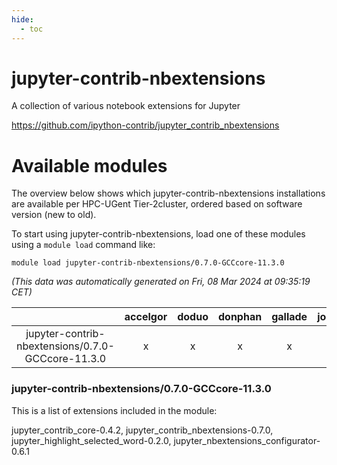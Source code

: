 ```yaml
---
hide:
  - toc
---
```


jupyter-contrib-nbextensions
============================


A collection of various notebook extensions for Jupyter

https://github.com/ipython-contrib/jupyter_contrib_nbextensions
# Available modules


The overview below shows which jupyter-contrib-nbextensions installations are available per HPC-UGent Tier-2cluster, ordered based on software version (new to old).

To start using jupyter-contrib-nbextensions, load one of these modules using a `module load` command like:

```shell
module load jupyter-contrib-nbextensions/0.7.0-GCCcore-11.3.0
```

*(This data was automatically generated on Fri, 08 Mar 2024 at 09:35:19 CET)*  

| |accelgor|doduo|donphan|gallade|joltik|skitty|
| :---: | :---: | :---: | :---: | :---: | :---: | :---: |
|jupyter-contrib-nbextensions/0.7.0-GCCcore-11.3.0|x|x|x|x|x|x|


### jupyter-contrib-nbextensions/0.7.0-GCCcore-11.3.0

This is a list of extensions included in the module:

jupyter_contrib_core-0.4.2, jupyter_contrib_nbextensions-0.7.0, jupyter_highlight_selected_word-0.2.0, jupyter_nbextensions_configurator-0.6.1